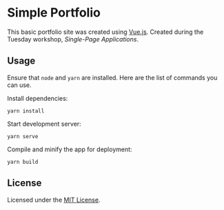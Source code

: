 # Simple Portfolio

This basic portfolio site was created using [Vue.js](https://vuejs.org). Created during the Tuesday workshop, _Single-Page Applications_.

## Usage

Ensure that `node` and `yarn` are installed. Here are the list of commands you can use.

Install dependencies:
```
yarn install
```

Start development server:
```
yarn serve
```

Compile and minify the app for deployment:
```
yarn build
```
## License

Licensed under the [MIT License](LICENSE).
